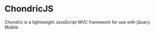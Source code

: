 ChondricJS
==========

Chondric is a lightweight JavaScript MVC framework for use with jQuery Mobile 
